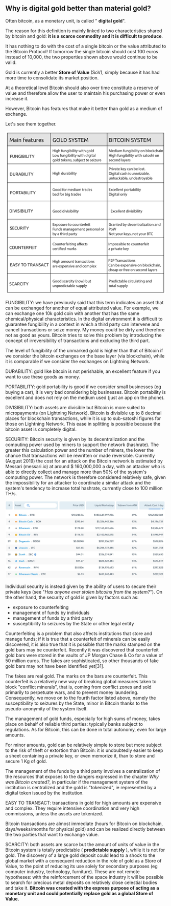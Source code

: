 ## Why is digital gold better than material gold? ##

Often bitcoin, as a monetary unit, is called &quot; **digital gold**&quot;.

The reason for this definition is mainly linked to two characteristics shared by bitcoin and gold: **it is a scarce commodity and it is difficult to produce**.

It has nothing to do with the cost of a single bitcoin or the value attributed to the Bitcoin Protocol!
 If tomorrow the single bitcoin should cost 100 euros instead of 10,000, the two properties shown above would continue to be valid.

Gold is currently a better **Store of Value** (SoV), simply because it has had more time to consolidate its market position.

At a theoretical level Bitcoin should also over time constitute a reserve of value and therefore allow the user to maintain his purchasing power or even increase it.

However, Bitcoin has features that make it better than gold as a medium of exchange.

Let&#39;s see them together.

<img src="images/gold%20vs%20bitcoin.jpg" width=600 alt="gold vs bitcoin">

FUNGIBILITY: we have previously said that this term indicates an asset that can be exchanged for another of equal attributed value.
 For example, we can exchange one 10k gold coin with another that has the same chemical/physical characteristics.
 In the digital environment it is difficult to guarantee fungibility in a context in which a third party can intervene and cancel transactions or seize money.
 My money could be dirty and therefore not as good as yours.
 Bitcoin tries to solve this problem by introducing the concept of irreversibility of transactions and excluding the third part.

The level of fungibility of the unmarked gold is higher than that of Bitcoin if we consider the bitcoin exchanges on the base layer (via blockchain), while it is comparable if we consider the exchanges on Lightning Network.

DURABILITY: gold like bitcoin is not perishable, an excellent feature if you want to use these goods as money.

PORTABILITY: gold portability is good if we consider small businesses (eg buying a car), it is very bad considering big businesses.
 Bitcoin portability is excellent and does not rely on the medium used (just an app on the phone).

DIVISIBILITY: both assets are divisible but Bitcoin is more suited to micropayments (on Lightning Network). Bitcoin is divisible up to 8 decimal places for blockchain transactions, while it is up to sub-satoshi figures for those on Lightning Network. This ease in splitting is possible because the bitcoin asset is completely digital.

SECURITY: Bitcoin security is given by its decentralization and the computing power used by miners to support the network (hashrate). The greater this calculation power and the number of miners, the lower the chance that transactions will be rewritten or made reversible.
 Currently (August 2019) the cost for an attack on the Bitcoin network is estimated by Messari (messari.io) at around $ 160,000,000 a day, with an attacker who is able to directly collect and manage more than 50% of the system&#39;s computing power.
 The network is therefore considered relatively safe, given the impossibility for an attacker to coordinate a similar attack and the system&#39;s tendency to increase total hashrate, currently close to 100 million TH/s.

<img src="images/EEXS5xrWkAAKfyx.jpg" width=500 alt="attack cost">

Individual security is instead given by the ability of users to secure their private keys (see &quot;_Has anyone ever stolen bitcoins from the system?_&quot;).
 On the other hand, the security of gold is given by factors such as:

- exposure to counterfeiting
- management of funds by individuals
- management of funds by a third party
- susceptibility to seizures by the State or other legal entity

Counterfeiting is a problem that also affects institutions that store and manage funds; if it is true that a counterfeit of minerals can be easily discovered, it is also true that it is possible that the marks stamped on the gold bars may be counterfeit.
 Recently it was discovered that counterfeit gold bars were stored in the vaults of JP Morgan Chase &amp; Co for a value of 50 million euros. The fakes are sophisticated, so other thousands of fake gold bars may not have been identified yet[31].

 The fakes are real gold. The marks on the bars are counterfeit.
 This counterfeit is a relatively new way of breaking global measures taken to block &quot;conflict minerals&quot;, that is, coming from conflict zones and sold primarily to perpetuate wars, and to prevent money laundering.
 Consequently, we move on to the fourth factor listed above, namely the susceptibility to seizures by the State, minor in Bitcoin thanks to the pseudo-anonymity of the system itself.

The management of gold funds, especially for high sums of money, takes place on behalf of reliable third parties: typically banks subject to regulations. As for Bitcoin, this can be done in total autonomy, even for large amounts.

For minor amounts, gold can be relatively simple to store but more subject to the risk of theft or extortion than Bitcoin: it is undoubtedly easier to keep a sheet containing a private key, or even memorize it, than to store and secure 1 Kg of gold.

The management of the funds by a third party involves a centralization of the resources that exposes to the dangers expressed in the chapter _Why was Bitcoin created?_, in particular if the management system of the institution is centralized and the gold is &quot;tokenized&quot;, ie represented by a digital token issued by the institution.

EASY TO TRANSACT: transactions in gold for high amounts are expensive and complex. They require intensive coordination and very high commissions, unless the assets are tokenized.

Bitcoin transactions are almost immediate (hours for Bitcoin on blockchain, days/weeks/months for physical gold) and can be realized directly between the two parties that want to exchange value.

SCARCITY: both assets are scarce but the amount of units of value in the Bitcoin system is totally predictable ( **predictable supply** ), while it is not for gold.
 The discovery of a large gold deposit could lead to a shock to the global market with a consequent reduction in the role of gold as a Store of Value, to the point of reducing its use solely for secondary purposes (eg computer industry, technology, furniture). These are not remote hypotheses: with the reinforcement of the space industry it will be possible to search for precious metal deposits on relatively close celestial bodies and take it.
**Bitcoin was created with the express purpose of acting as a monetary unit and could potentially replace gold as a global Store of Value.**
